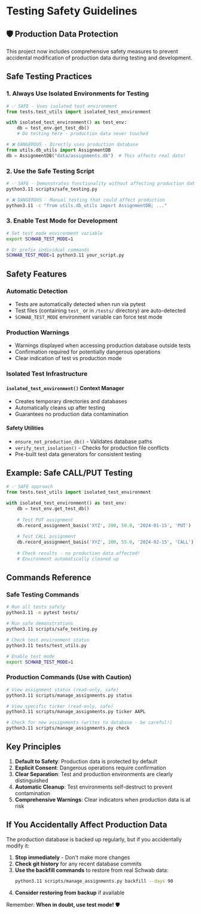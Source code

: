 # Testing Safety Guidelines

## 🛡️ Production Data Protection

This project now includes comprehensive safety measures to prevent accidental modification of production data during testing and development.

## Safe Testing Practices

### 1. **Always Use Isolated Environments for Testing**

```python
# ✅ SAFE - Uses isolated test environment
from tests.test_utils import isolated_test_environment

with isolated_test_environment() as test_env:
    db = test_env.get_test_db()
    # Do testing here - production data never touched

# ❌ DANGEROUS - Directly uses production database
from utils.db_utils import AssignmentDB
db = AssignmentDB("data/assignments.db")  # This affects real data!
```

### 2. **Use the Safe Testing Script**

```bash
# ✅ SAFE - Demonstrates functionality without affecting production data
python3.11 scripts/safe_testing.py

# ❌ DANGEROUS - Manual testing that could affect production
python3.11 -c "from utils.db_utils import AssignmentDB; ..."
```

### 3. **Enable Test Mode for Development**

```bash
# Set test mode environment variable
export SCHWAB_TEST_MODE=1

# Or prefix individual commands
SCHWAB_TEST_MODE=1 python3.11 your_script.py
```

## Safety Features

### Automatic Detection
- Tests are automatically detected when run via pytest
- Test files (containing `test_` or in `/tests/` directory) are auto-detected
- `SCHWAB_TEST_MODE` environment variable can force test mode

### Production Warnings
- Warnings displayed when accessing production database outside tests
- Confirmation required for potentially dangerous operations
- Clear indication of test vs production mode

### Isolated Test Infrastructure

#### `isolated_test_environment()` Context Manager
- Creates temporary directories and databases
- Automatically cleans up after testing
- Guarantees no production data contamination

#### Safety Utilities
- `ensure_not_production_db()` - Validates database paths
- `verify_test_isolation()` - Checks for production file conflicts
- Pre-built test data generators for consistent testing

## Example: Safe CALL/PUT Testing

```python
# ✅ SAFE approach
from tests.test_utils import isolated_test_environment

with isolated_test_environment() as test_env:
    db = test_env.get_test_db()
    
    # Test PUT assignment
    db.record_assignment_basis('XYZ', 200, 50.0, '2024-01-15', 'PUT')
    
    # Test CALL assignment  
    db.record_assignment_basis('XYZ', 100, 55.0, '2024-02-15', 'CALL')
    
    # Check results - no production data affected!
    # Environment automatically cleaned up
```

## Commands Reference

### Safe Testing Commands
```bash
# Run all tests safely
python3.11 -m pytest tests/

# Run safe demonstrations
python3.11 scripts/safe_testing.py

# Check test environment status
python3.11 tests/test_utils.py

# Enable test mode
export SCHWAB_TEST_MODE=1
```

### Production Commands (Use with Caution)
```bash
# View assignment status (read-only, safe)
python3.11 scripts/manage_assignments.py status

# View specific ticker (read-only, safe) 
python3.11 scripts/manage_assignments.py ticker AAPL

# Check for new assignments (writes to database - be careful!)
python3.11 scripts/manage_assignments.py check
```

## Key Principles

1. **Default to Safety**: Production data is protected by default
2. **Explicit Consent**: Dangerous operations require confirmation
3. **Clear Separation**: Test and production environments are clearly distinguished
4. **Automatic Cleanup**: Test environments self-destruct to prevent contamination
5. **Comprehensive Warnings**: Clear indicators when production data is at risk

## If You Accidentally Affect Production Data

The production database is backed up regularly, but if you accidentally modify it:

1. **Stop immediately** - Don't make more changes
2. **Check git history** for any recent database commits
3. **Use the backfill commands** to restore from real Schwab data:
   ```bash
   python3.11 scripts/manage_assignments.py backfill --days 90
   ```
4. **Consider restoring from backup** if available

Remember: **When in doubt, use test mode!** 🛡️